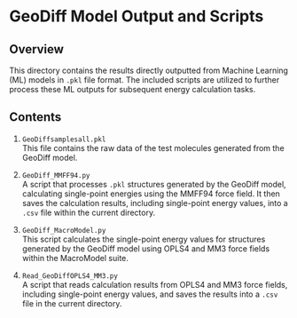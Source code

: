 # GeoDiff Model Output and Scripts

## Overview
This directory contains the results directly outputted from Machine Learning (ML) models in `.pkl` file format. The included scripts are utilized to further process these ML outputs for subsequent energy calculation tasks.

## Contents

1. `GeoDiffsamplesall.pkl`  
   This file contains the raw data of the test molecules generated from the GeoDiff model.

2. `GeoDiff_MMFF94.py`  
   A script that processes `.pkl` structures generated by the GeoDiff model, calculating single-point energies using the MMFF94 force field. It then saves the calculation results, including single-point energy values, into a `.csv` file within the current directory.

3. `GeoDiff_MacroModel.py`  
   This script calculates the single-point energy values for structures generated by the GeoDiff model using OPLS4 and MM3 force fields within the MacroModel suite.

4. `Read_GeoDiffOPLS4_MM3.py`  
   A script that reads calculation results from OPLS4 and MM3 force fields, including single-point energy values, and saves the results into a `.csv` file in the current directory.


